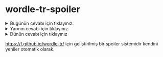 # wordle-tr-spoiler

<details>
  <summary>Bugünün cevabı için tıklayınız.</summary>
  <br>
    <b> inanç </b>
</details>

<details>
  <summary>Yarının cevabı için tıklayınız</summary>
  <br>
   <b> düzen </b>
</details>

<details>
  <summary>Dünün cevabı için tıklayınız </summary>
  <br>
  <b> serap </b>
</details>

https://f.github.io/wordle-tr/ için geliştirilmiş bir spoiler sistemidir kendini yeniler otomatik olarak.

